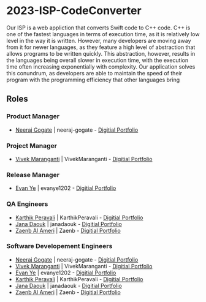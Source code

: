 # 2023-ISP-CodeConverter

Our ISP is a web appliction that converts Swift code to C++ code. C++ is one of the fastest languages in terms of execution time, as it is relatively low level in the way it is written. However, many developers are moving away from it for newer languages, as they feature a high level of abstraction that allows programs to be written quickly. This abstraction, however, results in the languages being overall slower in execution time, with the execution time often increasing exponentially with complexity. Our application solves this conundrum, as developers are able to maintain the speed of their program with the programming efficiency that other languages bring

## Roles

### Product Manager
* [Neeraj Gogate](https://github.com/neeraj-gogate) | neeraj-gogate - [Digitial Portfolio](https://codermerlin.com/users/neeraj-gogate/Digital%20Portfolio/index.html)

### Project Manager
* [Vivek Maranganti](https://github.com/VivekMaranganti) | VivekMaranganti - [Digitial Portfolio](https://codermerlin.com/users/vivek-maranganti/Digital%20Portfolio/index.html)

### Release Manager
* [Evan Ye](https://github.com/evanye1202) | evanye1202 - [Digitial Portfolio](https://codermerlin.com/users/evan-ye/Digital%20Portfolio/index.html)

### QA Engineers
* [Karthik Peravali](https://github.com/KarthikPeravali) | KarthikPeravali - [Digitial Portfolio](https://codermerlin.com/users/karthik-peravali/Digital%20Portfolio/index.html)
* [Jana Daouk](https://github.com/janadaouk) | janadaouk - [Digitial Portfolio](https://codermerlin.com/users/jana-daouk/Digital%20Portfolio/index.html)
* [Zaenb Al Ameri](https://github.com/Zaenb) | Zaenb - [Digitial Portfolio](https://codermerlin.com/users/zaenb-al-ameri/Digital%20Portfolio/index.html)

### Software Developement Engineers
* [Neeraj Gogate](https://github.com/neeraj-gogate) | neeraj-gogate - [Digitial Portfolio](https://codermerlin.com/users/neeraj-gogate/Digital%20Portfolio/index.html)
* [Vivek Maranganti](https://github.com/VivekMaranganti) | VivekMaranganti - [Digitial Portfolio](https://codermerlin.com/users/vivek-maranganti/Digital%20Portfolio/index.html)
* [Evan Ye](https://github.com/evanye1202) | evanye1202 - [Digitial Portfolio](https://codermerlin.com/users/evan-ye/Digital%20Portfolio/index.html)
* [Karthik Peravali](https://github.com/KarthikPeravali) | KarthikPeravali - [Digitial Portfolio](https://codermerlin.com/users/karthik-peravali/Digital%20Portfolio/index.html)
* [Jana Daouk](https://github.com/janadaouk) | janadaouk - [Digitial Portfolio](https://codermerlin.com/users/jana-daouk/Digital%20Portfolio/index.html)
* [Zaenb Al Ameri](https://github.com/Zaenb) | Zaenb - [Digitial Portfolio](https://codermerlin.com/users/zaenb-al-ameri/Digital%20Portfolio/index.html)
